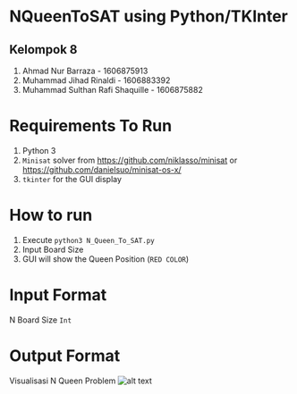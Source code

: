 # NQueenToSAT using Python/TKInter

## Kelompok 8
1. Ahmad Nur Barraza - 1606875913
2. Muhammad Jihad Rinaldi - 1606883392
3. Muhammad Sulthan Rafi Shaquille - 1606875882

# Requirements To Run
1. Python 3
2. `Minisat` solver from https://github.com/niklasso/minisat or https://github.com/danielsuo/minisat-os-x/
3. `tkinter` for the GUI display

# How to run
1. Execute `python3 N_Queen_To_SAT.py`
2. Input Board Size
3. GUI will show the Queen Position (`RED COLOR`)

# Input Format
N Board Size `Int` 

# Output Format
Visualisasi N Queen Problem
![alt text](https://i.imgur.com/g6py8MQ.png)
